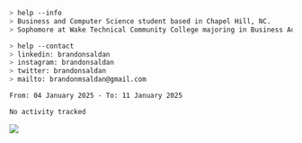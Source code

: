 ````bash
> help --info
> Business and Computer Science student based in Chapel Hill, NC.
> Sophomore at Wake Technical Community College majoring in Business Administration.
````

````bash
> help --contact
> linkedin: brandonsaldan
> instagram: brandonsaldan
> twitter: brandonsaldan
> mailto: brandonmsaldan@gmail.com
````

<!--START_SECTION:waka-->

```txt
From: 04 January 2025 - To: 11 January 2025

No activity tracked
```

<!--END_SECTION:waka-->

![](https://komarev.com/ghpvc/?username=brandonsaldan&color=6A8AFF)
